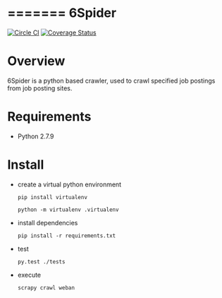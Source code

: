 =======
6Spider
=======

[![Circle CI](https://circleci.com/gh/liyy7/6spider.svg?style=svg)](https://circleci.com/gh/liyy7/6spider)
[![Coverage Status](https://coveralls.io/repos/liyy7/6spider/badge.svg?branch=master&service=github)](https://coveralls.io/github/liyy7/6spider?branch=master)

Overview
========

6Spider is a python based crawler, used to crawl specified job postings from job posting sites.

Requirements
============

* Python 2.7.9

Install
=======

* create a virtual python environment

  `pip install virtualenv`
  
  `python -m virtualenv .virtualenv`

* install dependencies

  `pip install -r requirements.txt`

* test

  `py.test ./tests`

* execute

  `scrapy crawl weban`

